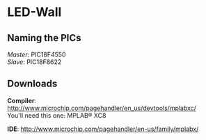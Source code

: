 LED-Wall
========

## Naming the PICs
*Master*: PIC18F4550  
*Slave*: PIC18F8622

## Downloads
**Compiler**: http://www.microchip.com/pagehandler/en_us/devtools/mplabxc/  
You'll need this one: MPLAB® XC8  

**IDE**: http://www.microchip.com/pagehandler/en-us/family/mplabx/